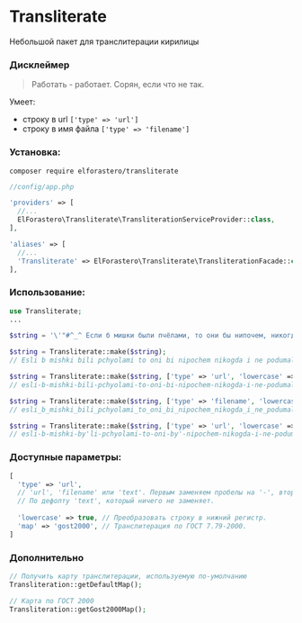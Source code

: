 # Transliterate
Небольшой пакет для транслитерации кирилицы
### Дисклеймер
>Работать - работает. Сорян, если что не так.

Умеет:
* строку в url ```['type' => 'url']```
* строку в имя файла ```['type' => 'filename']```

### Установка:
```
composer require elforastero/transliterate
```

```php
//config/app.php

'providers' => [
  //...
  ElForastero\Transliterate\TransliterationServiceProvider::class,
],

'aliases' => [
  //...
  'Transliterate' => ElForastero\Transliterate\TransliterationFacade::class,
],
```

### Использование:
```php
use Transliterate;
...

$string = '\'"#^_^ Если б мишки были пчёлами, то они бы нипочем, никогда и не подумали так высо́ко строить дом.';

$string = Transliterate::make($string);
// Esli b mishki bili pchyolami to oni bi nipochem nikogda i ne podumali tak visoko stroit dom

$string = Transliterate::make($string, ['type' => 'url', 'lowercase' => true]);
// esli-b-mishki-bili-pchyolami-to-oni-bi-nipochem-nikogda-i-ne-podumali-tak-visoko-stroit-dom

$string = Transliterate::make($string, ['type' => 'filename', 'lowercase' => true]);
// esli_b_mishki_bili_pchyolami_to_oni_bi_nipochem_nikogda_i_ne_podumali_tak_visoko_stroit_dom

$string = Transliterate::make($string, ['type' => 'url', 'lowercase' => true, 'map' => 'gost2000']);
// esli-b-mishki-by'li-pchyolami-to-oni-by'-nipochem-nikogda-i-ne-podumali-tak-vy'soko-stroit`-dom
```

### Доступные параметры:
```php
[
  'type' => 'url',
  // 'url', 'filename' или 'text'. Первым заменяем пробелы на '-', вторым на '_'.
  // По дефолту 'text', который ничего не заменяет.
  
  'lowercase' => true, // Преобразовать строку в нижний регистр.
  'map' => 'gost2000', // Транслитерация по ГОСТ 7.79-2000.
]
```

### Дополнительно
```php
// Получить карту транслитерации, используемую по-умолчанию
Transliteration::getDefaultMap();

// Карта по ГОСТ 2000
Transliteration::getGost2000Map();
```
